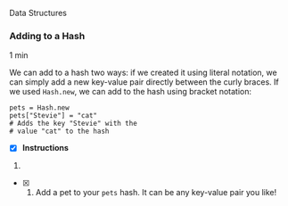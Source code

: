 Data Structures

### Adding to a Hash

1 min

We can add to a hash two ways: if we created it using literal notation, we can simply add a new key-value pair directly between the curly braces. If we used `Hash.new`, we can add to the hash using bracket notation:

```
pets = Hash.new
pets["Stevie"] = "cat"
# Adds the key "Stevie" with the
# value "cat" to the hash

```

- [x] **Instructions**

1. 
    
   - [x] 1. Add a pet to your `pets` hash. It can be any key-value pair you like!